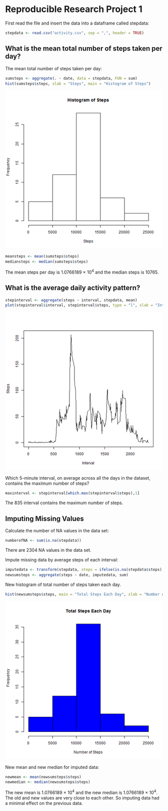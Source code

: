 Reproducible Research Project 1
=========================================================================================================




First read the file and insert the data into a dataframe called stepdata:


```r
stepdata <- read.csv("activity.csv", sep = ",", header = TRUE)
```

## What is the mean total number of steps taken per day? 

The mean total number of steps taken per day:


```r
sumsteps <- aggregate(. ~ date, data = stepdata, FUN = sum)
hist(sumsteps$steps, xlab = "Steps", main = "Histogram of Steps")
```

![plot of chunk unnamed-chunk-2](figure/unnamed-chunk-2-1.png)

```r
meansteps <- mean(sumsteps$steps)
mediansteps <- median(sumsteps$steps)
```

The mean steps per day is 1.0766189 &times; 10<sup>4</sup> and the median steps is 10765.

## What is the average daily activity pattern?


```r
stepinterval <- aggregate(steps ~ interval, stepdata, mean)
plot(stepinterval$interval, stepinterval$steps, type = "l", xlab = "Interval", ylab = "Steps")
```

![plot of chunk unnamed-chunk-3](figure/unnamed-chunk-3-1.png)

Which 5-minute interval, on average across all the days in the dataset, contains the maximum number of steps?


```r
maxinterval <- stepinterval[which.max(stepinterval$steps),1]
```

The 835 interval contains the maximum number of steps.

## Imputing Missing Values

Calculate the number of NA values in the data set:

```r
numberofNA <- sum(is.na(stepdata))
```
There are 2304 NA values in the data set.

Impute missing data by average steps of each interval:

```r
imputedata <- transform(stepdata, steps = ifelse(is.na(stepdata$steps), stepinterval$steps[match(stepdata$interval, stepinterval$interval)], stepdata$steps))
newsumsteps <- aggregate(steps ~ date, imputedata, sum)
```

New histogram of total number of steps taken each day.

```r
hist(newsumsteps$steps, main = "Total Steps Each Day", xlab = "Number of Steps", col = "blue")
```

![plot of chunk unnamed-chunk-7](figure/unnamed-chunk-7-1.png)

New mean and new median for imputed data:

```r
newmean <- mean(newsumsteps$steps)
newmedian <- median(newsumsteps$steps)
```

The new mean is 1.0766189 &times; 10<sup>4</sup> and the new median is 1.0766189 &times; 10<sup>4</sup>.  The old and new values are very close to each other.  So imputing data had a minimal effect on the previous data.


